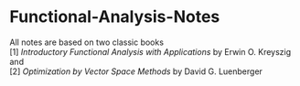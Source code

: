 # Functional-Analysis-Notes

All notes are based on two classic books      
[1] *Introductory Functional Analysis with Applications* by Erwin O. Kreyszig and       
[2] *Optimization by Vector Space Methods* by David G. Luenberger    
